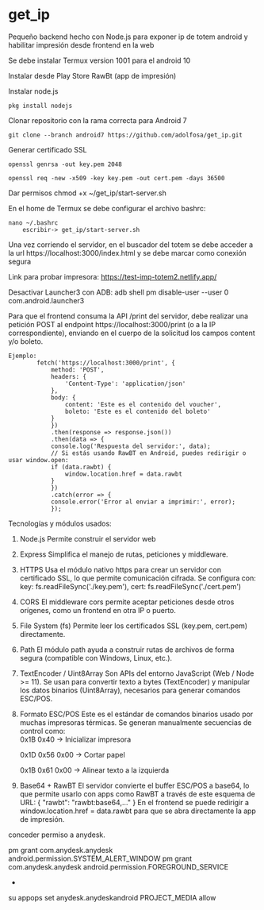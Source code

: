 # get_ip
Pequeño backend hecho con Node.js para exponer ip de totem android y habilitar impresión desde frontend en la web

Se debe instalar Termux version 1001 para el android 10

Instalar desde Play Store RawBt (app de impresión)

Instalar node.js

    pkg install nodejs

Clonar repositorio con la rama correcta para Android 7

    git clone --branch android7 https://github.com/adolfosa/get_ip.git

Generar certificado SSL

    openssl genrsa -out key.pem 2048

    openssl req -new -x509 -key key.pem -out cert.pem -days 36500
    

Dar permisos 
    chmod +x ~/get_ip/start-server.sh


En el home de Termux se debe configurar el archivo bashrc:

    nano ~/.bashrc 
        escribir-> get_ip/start-server.sh


Una vez corriendo el servidor, en el buscador del totem se debe acceder a la url https://localhost:3000/index.html y se debe marcar como conexión segura

Link para probar impresora: https://test-imp-totem2.netlify.app/

Desactivar Launcher3 con ADB: adb shell pm disable-user --user 0 com.android.launcher3


Para que el frontend consuma la API /print del servidor, debe realizar una petición POST al endpoint https://localhost:3000/print (o a la IP correspondiente), enviando en el cuerpo de la solicitud los campos content y/o boleto.

    Ejemplo:
            fetch('https://localhost:3000/print', {
                method: 'POST',
                headers: {
                    'Content-Type': 'application/json'
                },
                body: {
                    content: 'Este es el contenido del voucher',
                    boleto: 'Este es el contenido del boleto'
                }
                })
                .then(response => response.json())
                .then(data => {
                console.log('Respuesta del servidor:', data);
                // Si estás usando RawBT en Android, puedes redirigir o usar window.open:
                if (data.rawbt) {                    
                    window.location.href = data.rawbt
                }
                })
                .catch(error => {
                console.error('Error al enviar a imprimir:', error);
                });

Tecnologías y módulos usados:

1. Node.js
Permite construir el servidor web

2. Express
Simplifica el manejo de rutas, peticiones y middleware.

3. HTTPS
Usa el módulo nativo https para crear un servidor con certificado SSL, lo que permite comunicación cifrada.
Se configura con:
    key: fs.readFileSync('./key.pem'),
    cert: fs.readFileSync('./cert.pem')

4. CORS
El middleware cors permite aceptar peticiones desde otros orígenes, como un frontend en otra IP o puerto.

5. File System (fs)
Permite leer los certificados SSL (key.pem, cert.pem) directamente.

6. Path
El módulo path ayuda a construir rutas de archivos de forma segura (compatible con Windows, Linux, etc.).

7. TextEncoder / Uint8Array
Son APIs del entorno JavaScript (Web / Node >= 11). Se usan para convertir texto a bytes (TextEncoder) y manipular los datos binarios (Uint8Array), necesarios para generar comandos ESC/POS.

8. Formato ESC/POS
Este es el estándar de comandos binarios usado por muchas impresoras térmicas. Se generan manualmente secuencias de control como:    
    0x1B 0x40 → Inicializar impresora
    
    0x1D 0x56 0x00 → Cortar papel
    
    0x1B 0x61 0x00 → Alinear texto a la izquierda

9. Base64 + RawBT
El servidor convierte el buffer ESC/POS a base64, lo que permite usarlo con apps como RawBT a través de este esquema de URL: { "rawbt": "rawbt:base64,..." }
En el frontend se puede redirigir a window.location.href = data.rawbt para que se abra directamente la app de impresión.


conceder permiso a anydesk.

pm grant com.anydesk.anydesk android.permission.SYSTEM_ALERT_WINDOW
pm grant com.anydesk.anydesk android.permission.FOREGROUND_SERVICE

-

su
appops set anydesk.anydeskandroid PROJECT_MEDIA allow